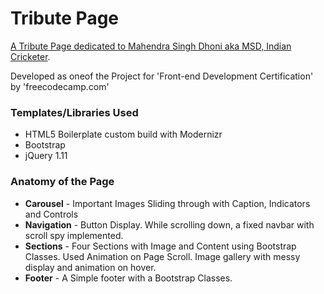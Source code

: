 # Tribute Page

[A Tribute Page dedicated to Mahendra Singh Dhoni aka MSD, Indian Cricketer](https://sansk.github.io/tribute-page/).

Developed as oneof the Project for 'Front-end Development Certification' by 'freecodecamp.com'

### Templates/Libraries Used

* HTML5 Boilerplate custom build with Modernizr
* Bootstrap
* jQuery 1.11

### Anatomy of the Page

* **Carousel** - Important Images Sliding through with Caption, Indicators and Controls
* **Navigation** - Button Display. While scrolling down, a fixed navbar with scroll spy implemented.
* **Sections** - Four Sections with Image and Content using Bootstrap Classes. Used Animation on Page Scroll. Image gallery with messy display and animation on hover.
* **Footer** - A Simple footer with a Bootstrap Classes.
	

